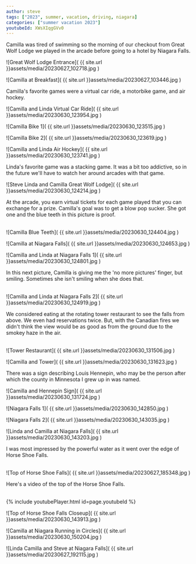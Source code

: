 ```yaml
---
author: steve
tags: ["2023", summer, vacation, driving, niagara]
categories: ["summer vacation 2023"]
youtubeId: XWsXIqgGVv0
---
```

Camilla was tired of swimming so the morning of our checkout from Great Wolf Lodge we played in the arcade before going to a hotel by Niagara Falls.  

![Great Wolf Lodge Entrance]( {{ site.url }}assets/media/20230627_102718.jpg )
<br/>

![Camilla at Breakfast]( {{ site.url }}assets/media/20230627_103446.jpg )
<br/>

Camilla's favorite games were a virtual car ride, a motorbike game, and air hockey.  

![Camilla and Linda Virtual Car Ride]( {{ site.url }}assets/media/20230630_123954.jpg )
<br/>

![Camilla Bike 1]( {{ site.url }}assets/media/20230630_123515.jpg )
<br/>

![Camilla Bike 2]( {{ site.url }}assets/media/20230630_123619.jpg )
<br/>

![Camilla and Linda Air Hockey]( {{ site.url }}assets/media/20230630_123741.jpg )
<br/>

Linda's favorite game was a stacking game. It was a bit too addictive, so in the future we'll have to watch her around arcades with that game. 
<br/>

![Steve Linda and Camilla Great Wolf Lodge]( {{ site.url }}assets/media/20230630_124214.jpg )
<br/>

At the arcade, you earn virtual tickets for each game played that you can exchange for a prize.  Camilla's goal was to get a blow pop sucker.  She got one and the blue teeth in this picture is proof.  

<br/>
![Camilla Blue Teeth]( {{ site.url }}assets/media/20230630_124404.jpg )
<br/>

![Camilla at Niagara Falls]( {{ site.url }}assets/media/20230630_124653.jpg )
<br/>

![Camilla and Linda at Niagara Falls 1]( {{ site.url }}assets/media/20230630_124801.jpg )
<br/>

In this next picture, Camilla is giving me the 'no more pictures' finger, but smiling. Sometimes she isn't smiling when she does that.  
<br/>

![Camilla and Linda at Niagara Falls 2]( {{ site.url }}assets/media/20230630_124919.jpg )
<br/>

We considered eating at the rotating tower restaurant to see the falls from above.  We even had reservations twice.  But, with the Canadian fires we didn't think the view would be as good as from the ground due to the smokey haze in the air.  
<br/>

![Tower Restaurant]( {{ site.url }}assets/media/20230630_131506.jpg )
<br/>

![Camilla and Tower]( {{ site.url }}assets/media/20230630_131623.jpg )
<br/>

There was a sign describing Louis Hennepin, who may be the person after which the county in Minnesota I grew up in was named.
<br/>

![Camilla and Hennepin Sign]( {{ site.url }}assets/media/20230630_131724.jpg )
<br/>

![Niagara Falls 1]( {{ site.url }}assets/media/20230630_142850.jpg )
<br/>

![Niagara Falls 2]( {{ site.url }}assets/media/20230630_143035.jpg )
<br/>

![Linda and Camilla at Niagara Falls]( {{ site.url }}assets/media/20230630_143203.jpg )
<br/>

I was most impressed by the powerful water as it went over the edge of Horse Shoe Falls.  
<br/>

![Top of Horse Shoe Falls]( {{ site.url }}assets/media/20230627_185348.jpg )
<br/>

Here's a video of the top of the Horse Shoe Falls.   

<br/>
{% include youtubePlayer.html id=page.youtubeId %}
<br/>

![Top of Horse Shoe Falls Closeup]( {{ site.url }}assets/media/20230630_143913.jpg )
<br/>

![Camilla at Niagara Running in Circles]( {{ site.url }}assets/media/20230630_150204.jpg )
<br/>

![Linda Camilla and Steve at Niagara Falls]( {{ site.url }}assets/media/20230627_192115.jpg )
<br/>
